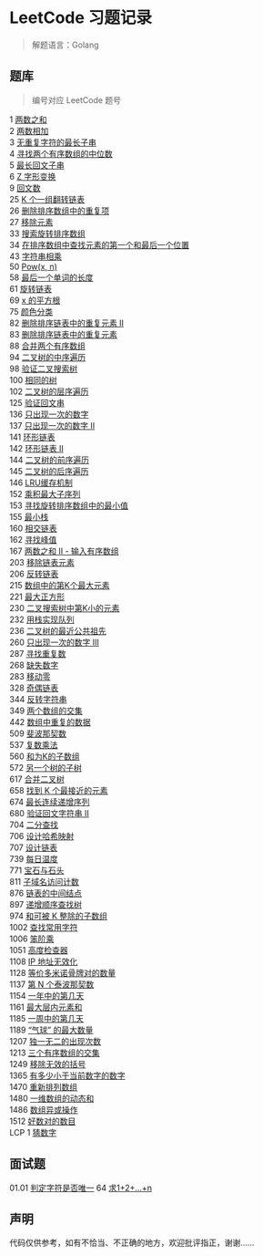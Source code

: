 # LeetCode 习题记录
> 解题语言：Golang


## 题库
> 编号对应 LeetCode 题号

1 [两数之和](./QuestionBank/1.go)  
2 [两数相加](./QuestionBank/2.go)  
3 [无重复字符的最长子串](./QuestionBank/3.go)  
4 [寻找两个有序数组的中位数](./QuestionBank/4.go)  
5 [最长回文子串](./QuestionBank/5.go)  
6 [Z 字形变换](./QuestionBank/6.go)  
9 [回文数](./QuestionBank/9.go)  
25 [K 个一组翻转链表](./QuestionBank/25.go)  
26 [删除排序数组中的重复项](./QuestionBank/28.go)  
27 [移除元素](./QuestionBank/27.go)  
33 [搜索旋转排序数组](./QuestionBank/33.go)  
34 [在排序数组中查找元素的第一个和最后一个位置](./QuestionBank/34.go)  
43 [字符串相乘](./QuestionBank/43.go)  
50 [Pow(x, n)](./QuestionBank/50.go)  
58 [最后一个单词的长度](./QuestionBank/58.go)  
61 [旋转链表](./QuestionBank/61.go)  
69 [x 的平方根](./QuestionBank/69.go)  
75 [颜色分类](./QuestionBank/75.go)  
82 [删除排序链表中的重复元素 II](./QuestionBank/82.go)  
83 [删除排序链表中的重复元素](./QuestionBank/83.go)  
88 [合并两个有序数组](./QuestionBank/88.go)  
94 [二叉树的中序遍历](./QuestionBank/94.go)  
98 [验证二叉搜索树](./QuestionBank/98.go)  
100 [相同的树](./QuestionBank/100.go)  
102 [二叉树的层序遍历](./QuestionBank/102.go)  
125 [验证回文串](./QuestionBank/125.go)  
136 [只出现一次的数字](./QuestionBank/136.go)  
137 [只出现一次的数字 II](./QuestionBank/137.go)  
141 [环形链表](./QuestionBank/141.go)  
142 [环形链表 II](./QuestionBank/142.go)  
144 [二叉树的前序遍历](./QuestionBank/144.go)  
145 [二叉树的后序遍历](./QuestionBank/145.go)  
146 [LRU缓存机制](./QuestionBank/146.go)  
152 [乘积最大子序列](./QuestionBank/152.go)  
153 [寻找旋转排序数组中的最小值](./QuestionBank/153.go)  
155 [最小栈](./QuestionBank/155.go)  
160 [相交链表](./QuestionBank/160.go)  
162 [寻找峰值](./QuestionBank/162.go)  
167 [两数之和 II - 输入有序数组](./QuestionBank/167.go)  
203 [移除链表元素](./QuestionBank/203.go)  
206 [反转链表](./QuestionBank/206.go)  
215 [数组中的第K个最大元素](./QuestionBank/215.go)  
221 [最大正方形](./QuestionBank/221.go)  
230 [二叉搜索树中第K小的元素](./QuestionBank/230.go)  
232 [用栈实现队列](./QuestionBank/232.go)  
236 [二叉树的最近公共祖先](./QuestionBank/236.go)  
260 [只出现一次的数字 III](./QuestionBank/260.go)  
287 [寻找重复数](./QuestionBank/287.go)  
268 [缺失数字](./QuestionBank/268.go)  
283 [移动零](./QuestionBank/283.go)  
328 [奇偶链表](./QuestionBank/328.go)  
344 [反转字符串](./QuestionBank/344.go)  
349 [两个数组的交集](./QuestionBank/349.go)  
442 [数组中重复的数据](./QuestionBank/442.go)  
509 [斐波那契数](./QuestionBank/509.go)  
537 [复数乘法](./QuestionBank/537.go)  
560 [和为K的子数组](./QuestionBank/560.go)  
572 [另一个树的子树](./QuestionBank/572.go)  
617 [合并二叉树](./QuestionBank/617.go)  
658 [找到 K 个最接近的元素](./QuestionBank/658.go)  
674 [最长连续递增序列](./QuestionBank/674.go)  
680 [验证回文字符串 Ⅱ](./QuestionBank/680.go)  
704 [二分查找](./QuestionBank/704.go)  
706 [设计哈希映射](./QuestionBank/706.go)  
707 [设计链表](./QuestionBank/707.go)  
739 [每日温度](./QuestionBank/739.go)  
771 [宝石与石头](./QuestionBank/771.go)  
811 [子域名访问计数](./QuestionBank/811.go)  
876 [链表的中间结点](./QuestionBank/876.go)  
897 [递增顺序查找树](./QuestionBank/897.go)  
974 [和可被 K 整除的子数组](./QuestionBank/974.go)  
1002 [查找常用字符](./QuestionBank/1002.go)  
1006 [笨阶乘](./QuestionBank/1006.go)  
1051 [高度检查器](./QuestionBank/1051.go)  
1108 [IP 地址无效化](./QuestionBank/1108.go)  
1128 [等价多米诺骨牌对的数量](./QuestionBank/1128.go)  
1137 [第 N 个泰波那契数](./QuestionBank/1137.go)  
1154 [一年中的第几天](./QuestionBank/1154.go)  
1161 [最大层内元素和](./QuestionBank/1161.go)  
1185 [一周中的第几天](./QuestionBank/1185.go)  
1189 [“气球” 的最大数量](./QuestionBank/1189.go)  
1207 [独一无二的出现次数](./QuestionBank/1207.go)  
1213 [三个有序数组的交集](./QuestionBank/1213.go)  
1249 [移除无效的括号](./QuestionBank/1249.go)  
1365 [有多少小于当前数字的数字](./QuestionBank/1365.go)  
1470 [重新排列数组](./QuestionBank/1470.go)  
1480 [一维数组的动态和](./QuestionBank/1480.go)  
1486 [数组异或操作](./QuestionBank/1486.go)  
1512 [好数对的数目](./QuestionBank/1512.go)  
LCP 1 [猜数字](./QuestionBank/LCP1.go)  

## 面试题

01.01 [判定字符是否唯一](./interviewQuestion/01_01.go)
64 [求1+2+…+n](./interviewQuestion/64.go)

## 声明
代码仅供参考，如有不恰当、不正确的地方，欢迎批评指正，谢谢……